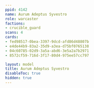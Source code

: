 ```yaml
---
ppid: 4142
name: Aurum Adeptus Syvestro
role: warcaster
factions:
- crucible_guard
scans: 4
cards:
- fed98517-0bea-3397-9dcd-afd86d48807b
- e4de44b9-83a2-35d9-a3ea-d75bf0765138
- 04c60785-02d9-3a5a-abd6-3e5a2a7b2971
- 8572cf59-716d-3f17-80d4-975ee57cc797

layout: model
title: Aurum Adeptus Syvestro
disableToc: true
hidden: true
---
```

